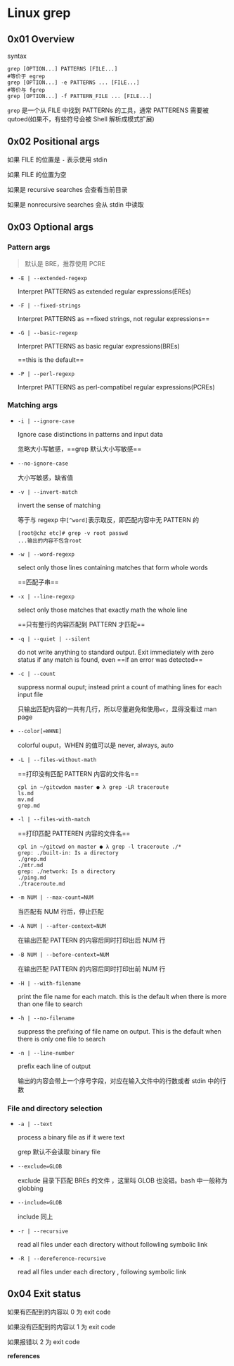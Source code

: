 # Linux grep

## 0x01 Overview

syntax

```
grep [OPTION...] PATTERNS [FILE...]
#等价于 egrep
grep [OPTION...] -e PATTERNS ... [FILE...]
#等价与 fgrep
grep [OPTION...] -f PATTERN_FILE ... [FILE...]
```

`grep` 是一个从 FILE 中找到 PATTERNs 的工具，通常 PATTERENS 需要被 qutoed(如果不，有些符号会被 Shell 解析成模式扩展)

## 0x02 Positional args

如果 FILE 的位置是 `-` 表示使用 stdin

如果 FILE 的位置为空

如果是 recursive searches 会查看当前目录

如果是 nonrecursive searches 会从 stdin 中读取

## 0x03 Optional args

### Pattern args

> 默认是 BRE，推荐使用 PCRE

- `-E | --extended-regexp`

  Interpret PATTERNS as extended regular expressions(EREs)

- `-F | --fixed-strings`

  Interpret PATTERNS as ==fixed strings, not regular expressions==

- `-G | --basic-regexp`

  Interpret PATTERNS as basic regular expressions(BREs)

  ==this is the default==

- `-P | --perl-regexp`

  Interpret PATTERNS as perl-compatibel regular expressions(PCREs)

### Matching args

- `-i | --ignore-case`

  Ignore case distinctions in patterns and input data

  忽略大小写敏感，==grep 默认大小写敏感==

- `--no-ignore-case`

  大小写敏感，缺省值

- `-v | --invert-match`

  invert the sense of matching

  等于与 regexp 中`[^word]`表示取反，即匹配内容中无 PATTERN 的

  ```
  [root@chz etc]# grep -v root passwd
  ...输出的内容不包含root
  ```

- `-w | --word-regexp`

  select only those lines containing matches that form whole words

  ==匹配子串==

- `-x | --line-regexp`

  select only those matches that exactly math the whole line

  ==只有整行的内容匹配到 PATTERN 才匹配==

- `-q | --quiet | --silent`

  do not write anything to standard output. Exit immediately with zero status if any match is found, even ==if an error was detected==

- `-c | --count`

  suppress normal ouput; instead print a count of mathing lines for each input file

  只输出匹配内容的一共有几行，所以尽量避免和使用`wc`，显得没看过 man page

- `--color[=WHNE]`

  colorful ouput，WHEN 的值可以是 never, always, auto

- `-L | --files-without-math`

  ==打印没有匹配 PATTERN 内容的文件名==

  ```
  cpl in ~/gitcwdon master ● λ grep -LR traceroute
  ls.md
  mv.md
  grep.md
  ```

- `-l | --files-with-match`

  ==打印匹配 PATTEREN 内容的文件名==

  ```
  cpl in ~/gitcwd on master ● λ grep -l traceroute ./*  
  grep: ./built-in: Is a directory
  ./grep.md
  ./mtr.md
  grep: ./network: Is a directory
  ./ping.md
  ./traceroute.md
  ```

- `-m NUM | --max-count=NUM`

  当匹配有 NUM 行后，停止匹配 

- `-A NUM | --after-context=NUM`

  在输出匹配 PATTERN 的内容后同时打印出后 NUM 行

- `-B NUM | --before-context=NUM`

  在输出匹配 PATTERN 的内容后同时打印出前 NUM 行

- `-H | --with-filename`

  print the file name for each match. this is the default when there is more than one file to search

- `-h | --no-filename`

  suppress the prefixing of file name on output. This is the default when there is only one file to search

- `-n | --line-number`

  prefix each line of output

  输出的内容会带上一个序号字段，对应在输入文件中的行数或者 stdin 中的行数

### File and directory selection

- `-a | --text`

  process a binary file as if it were text

  grep 默认不会读取 binary file

- `--exclude=GLOB`

  exclude 目录下匹配 BREs 的文件 ，这里叫 GLOB 也没错。bash 中一般称为 globbing

- `--include=GLOB`

  include 同上

- `-r | --recursive`

  read all files under each directory without followling symbolic link

- `-R | --dereference-recursive`

  read all files under each directory , following symbolic link

## 0x04 Exit status

如果有匹配到的内容以 0 为 exit code

如果没有匹配到的内容以 1 为 exit code

如果报错以 2 为 exit code

**references**

[^1]:http://www.zsythink.net/archives/1733